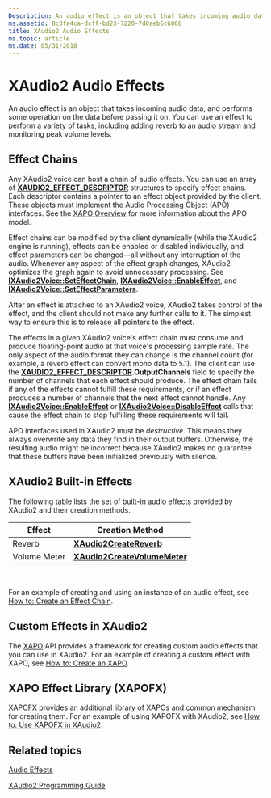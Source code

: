 ```yaml
---
Description: An audio effect is an object that takes incoming audio data, and performs some operation on the data before passing it on. You can use an effect to perform a variety of tasks, including adding reverb to an audio stream and monitoring peak volume levels.
ms.assetid: 8c3fa4ca-dcff-bd23-7220-7d0aeb6c6068
title: XAudio2 Audio Effects
ms.topic: article
ms.date: 05/31/2018
---
```


# XAudio2 Audio Effects

An audio effect is an object that takes incoming audio data, and performs some operation on the data before passing it on. You can use an effect to perform a variety of tasks, including adding reverb to an audio stream and monitoring peak volume levels.

## Effect Chains

Any XAudio2 voice can host a chain of audio effects. You can use an array of [**XAUDIO2\_EFFECT\_DESCRIPTOR**](/windows/desktop/api/xaudio2/ns-xaudio2-xaudio2_effect_descriptor) structures to specify effect chains. Each descriptor contains a pointer to an effect object provided by the client. These objects must implement the Audio Processing Object (APO) interfaces. See the [XAPO Overview](xapo-overview.md) for more information about the APO model.

Effect chains can be modified by the client dynamically (while the XAudio2 engine is running), effects can be enabled or disabled individually, and effect parameters can be changed—all without any interruption of the audio. Whenever any aspect of the effect graph changes, XAudio2 optimizes the graph again to avoid unnecessary processing. See [**IXAudio2Voice::SetEffectChain**](https://msdn.microsoft.com/en-us/library/Ee418594(v=VS.85).aspx), [**IXAudio2Voice::EnableEffect**](https://msdn.microsoft.com/en-us/library/Ee418584(v=VS.85).aspx), and [**IXAudio2Voice::SetEffectParameters**](https://msdn.microsoft.com/en-us/library/Ee418595(v=VS.85).aspx).

After an effect is attached to an XAudio2 voice, XAudio2 takes control of the effect, and the client should not make any further calls to it. The simplest way to ensure this is to release all pointers to the effect.

The effects in a given XAudio2 voice's effect chain must consume and produce floating-point audio at that voice's processing sample rate. The only aspect of the audio format they can change is the channel count (for example, a reverb effect can convert mono data to 5.1). The client can use the [**XAUDIO2\_EFFECT\_DESCRIPTOR**](/windows/desktop/api/xaudio2/ns-xaudio2-xaudio2_effect_descriptor).**OutputChannels** field to specify the number of channels that each effect should produce. The effect chain fails if any of the effects cannot fulfill these requirements, or if an effect produces a number of channels that the next effect cannot handle. Any [**IXAudio2Voice::EnableEffect**](https://msdn.microsoft.com/en-us/library/Ee418584(v=VS.85).aspx) or [**IXAudio2Voice::DisableEffect**](https://msdn.microsoft.com/en-us/library/Ee418583(v=VS.85).aspx) calls that cause the effect chain to stop fulfilling these requirements will fail.

APO interfaces used in XAudio2 must be *destructive*. This means they always overwrite any data they find in their output buffers. Otherwise, the resulting audio might be incorrect because XAudio2 makes no guarantee that these buffers have been initialized previously with silence.

## XAudio2 Built-in Effects

The following table lists the set of built-in audio effects provided by XAudio2 and their creation methods. 

| Effect       | Creation Method                                              |
|--------------|--------------------------------------------------------------|
| Reverb       | [**XAudio2CreateReverb**](/windows/desktop/api/xaudio2fx/nf-xaudio2fx-xaudio2createreverb)           |
| Volume Meter | [**XAudio2CreateVolumeMeter**](/windows/desktop/api/xaudio2fx/nf-xaudio2fx-xaudio2createvolumemeter) |



 

For an example of creating and using an instance of an audio effect, see [How to: Create an Effect Chain](how-to--create-an-effect-chain.md).

## Custom Effects in XAudio2

The [XAPO](xapo-overview.md) API provides a framework for creating custom audio effects that you can use in XAudio2. For an example of creating a custom effect with XAPO, see [How to: Create an XAPO](how-to--create-an-xapo.md).

## XAPO Effect Library (XAPOFX)

[XAPOFX](xapofx-overview.md) provides an additional library of XAPOs and common mechanism for creating them. For an example of using XAPOFX with XAudio2, see [How to: Use XAPOFX in XAudio2](how-to--use-xapofx-in-xaudio2.md).

## Related topics

<dl> <dt>

[Audio Effects](audio-effects.md)
</dt> <dt>

[XAudio2 Programming Guide](programming-guide.md)
</dt> </dl>

 

 



